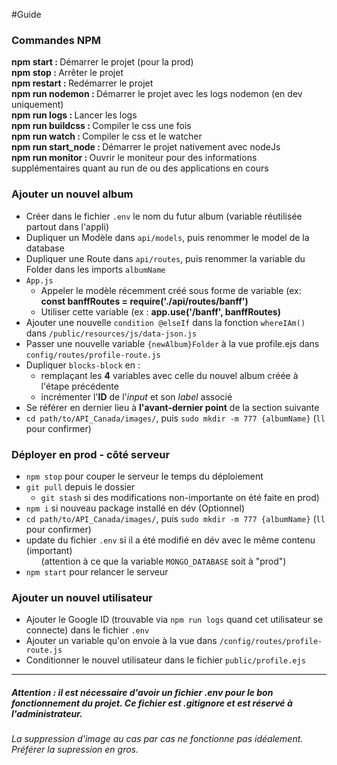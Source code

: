 #Guide 

### Commandes NPM
<strong>npm start : </strong>Démarrer le projet (pour la prod)<br/>
<strong>npm stop : </strong>Arrêter le projet<br/>
<strong>npm restart : </strong>Redémarrer le projet<br/>
<strong>npm run nodemon : </strong>Démarrer le projet avec les logs nodemon (en dev uniquement)<br/>
<strong>npm run logs : </strong>Lancer les logs<br/>
<strong>npm run buildcss : </strong>Compiler le css une fois<br/>
<strong>npm run watch : </strong>Compiler le css et le watcher<br/>
<strong>npm run start_node : </strong>Démarrer le projet nativement avec nodeJs<br/>
<strong>npm run monitor : </strong>Ouvrir le moniteur pour des informations supplémentaires quant au run de ou des applications en cours<br/>


### Ajouter un nouvel album
- Créer dans le fichier `.env` le nom du futur album (variable réutilisée partout dans l'appli)
- Dupliquer un Modèle dans `api/models`, puis renommer le model de la database
- Dupliquer une Route dans `api/routes`, puis renommer la variable du Folder dans les imports `albumName`
- `App.js`<br><ul>
    <li>Appeler le modèle récemment créé sous forme de variable (ex: <b>const banffRoutes = require('./api/routes/banff')</b></li>
    <li>Utiliser cette variable (ex : <b>app.use('/banff', banffRoutes)</b></li></ul>
- Ajouter une nouvelle `condition @elseIf` dans la fonction `whereIAm()` dans `/public/resources/js/data-json.js`
- Passer une nouvelle variable `{newAlbum}Folder` à la vue profile.ejs dans `config/routes/profile-route.js`
- Dupliquer `blocks-block` en :<ul><li>remplaçant les <b>4</b> variables avec celle du nouvel album créée à l'étape précédente</li><li>incrémenter l'<b>ID</b> de l'<i>input</i> et son <i>label</i> associé</li></ul>
- Se référer en dernier lieu à <b>l'avant-dernier point</b> de la section suivante
- `cd path/to/API_Canada/images/`, puis `sudo mkdir -m 777 {albumName}` (`ll` pour confirmer)

### Déployer en prod - côté serveur
- `npm stop` pour couper le serveur le temps du déploiement
- `git pull` depuis le dossier<ul><li>`git stash` si des modifications non-importante on été faite en prod)</li></ul>
- `npm i` si nouveau package installé en dév (Optionnel)
- `cd path/to/API_Canada/images/`, puis `sudo mkdir -m 777 {albumName}` (`ll` pour confirmer)
- update du fichier `.env` si il a été modifié en dév avec le même contenu (important) <ul>(attention à ce que la variable `MONGO_DATABASE` soit à "prod")</ul>
- `npm start` pour relancer le serveur

### Ajouter un nouvel utilisateur
- Ajouter le Google ID (trouvable via `npm run logs` quand cet utilisateur se connecte) dans le fichier `.env`
- Ajouter un variable qu'on envoie à la vue dans `/config/routes/profile-route.js`
- Conditionner le nouvel utilisateur dans le fichier `public/profile.ejs`

---
##### Attention : il est nécessaire d'avoir un fichier .env pour le bon fonctionnement du projet. Ce fichier est .gitignore et est réservé à l'administrateur.
###### La suppression d'image au cas par cas ne fonctionne pas idéalement. Préférer la supression en gros.

